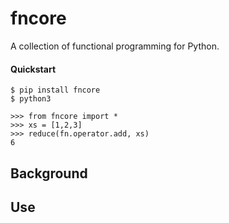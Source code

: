 fncore
=======
A collection of functional programming for Python.

#### Quickstart
```
$ pip install fncore
$ python3

>>> from fncore import *
>>> xs = [1,2,3]
>>> reduce(fn.operator.add, xs)
6
```

## Background

## Use